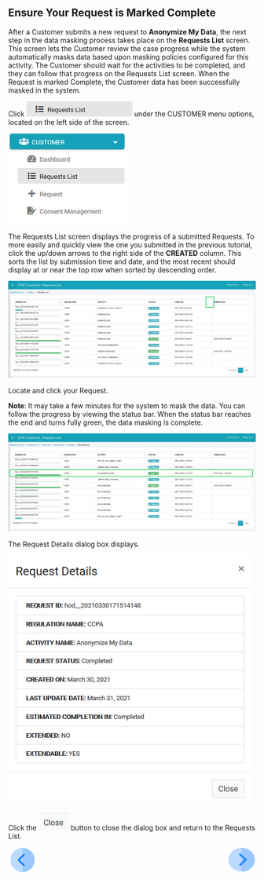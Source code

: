 ## Ensure Your Request is Marked Complete

After a Customer submits a new request to **Anonymize My Data**, the next step in the data masking process takes place on the **Requests List** screen. This screen lets the Customer review the case progress while the system automatically masks data based upon masking policies configured for this activity. The Customer should wait for the activities to be completed, and they can follow that progress on the Requests List screen. When the Request is marked Complete, the Customer data has been successfully masked in the system.

Click ![image](../images/06_9_Purging_RequestList_LeftPanel.jpg) under the CUSTOMER menu options, located on the left side of the screen. 

![image](../images/06_10_Purging_RequestList_LeftPanel2.jpg)     

The Requests List screen displays the progress of a submitted Requests. To more easily and quickly view the one you submitted in the previous tutorial, click the up/down arrows to the right side of the **CREATED** column. This sorts the list by submission time and date, and the most recent should display at or near the top row when sorted by descending order. 

![image](../images/05_3_Masking_RequestList_Main.jpg)

Locate and click your Request.

**Note**: It may take a few minutes for the system to mask the data. You can follow the progress by viewing the status bar. When the status bar reaches the end and turns fully green, the data masking is complete.

![image](../images/05_3_Masking_RequestList_Sorted.jpg)

The Request Details dialog box displays. 

![image](../images/05_3_Masking_RequestList_Details.jpg)

Click the ![image](../images/06_ICON_Close.jpg) button to close the dialog box and return to the Requests List.



[![Previous](../images/Previous.png)]( 03_04_Masking_Submit_a_Request_to_Mask.md)[<img align="right" width="60" height="54" src="../images/Next.png">](03_06_Masking_Review_Your_Data.md)
